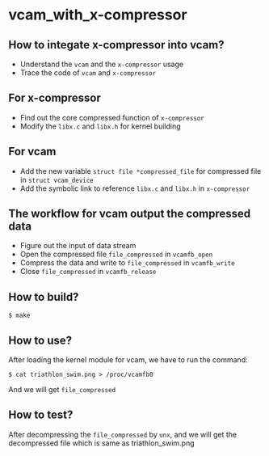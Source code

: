 # vcam_with_x-compressor

## How to integate x-compressor into vcam?

* Understand the `vcam` and the `x-compressor` usage
* Trace the code of `vcam` and `x-compressor`

## For x-compressor

* Find out the core compressed function of `x-compressor`
* Modify the `libx.c` and `libx.h` for kernel building

## For vcam

* Add the new variable `struct file *compressed_file` for compressed file in `struct vcam_device`
* Add the symbolic link to reference `libx.c` and `libx.h` in `x-compressor`

## The workflow for vcam output the compressed data

* Figure out the input of data stream
* Open the compressed file `file_compressed` in `vcamfb_open`
* Compress the data and write to `file_compressed` in `vcamfb_write`
* Close `file_compressed` in `vcamfb_release`

## How to build?

```shel
$ make
```

## How to use?

After loading the kernel module for vcam, we have to run the command:
```shell
$ cat triathlon_swim.png > /proc/vcamfb0
```
And we will get `file_compressed`

## How to test?

After decompressing the `file_compressed` by `unx`, and we will get the decompressed file which is same as triathlon_swim.png
